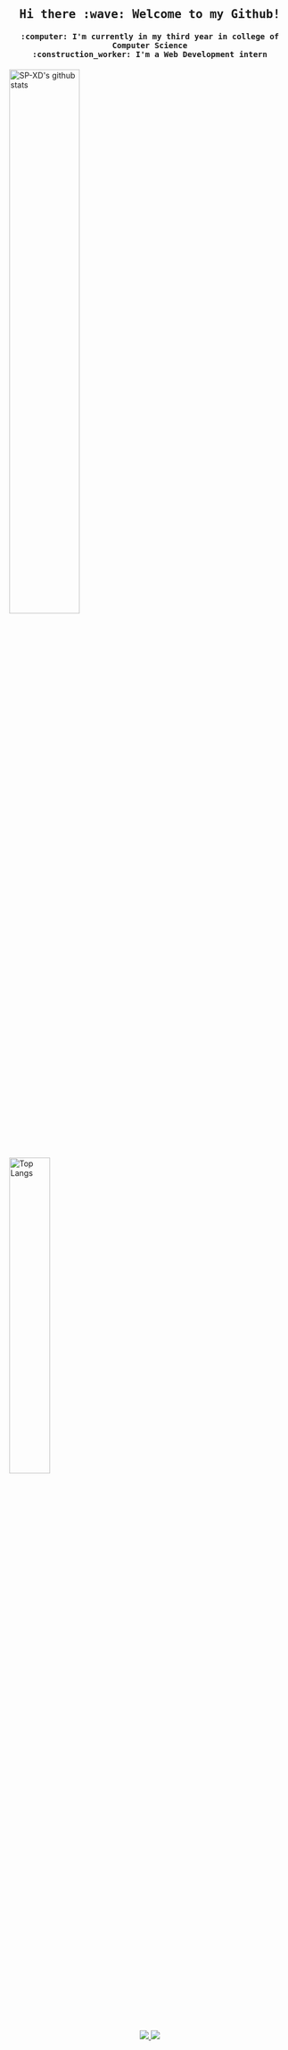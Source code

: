 <h2 align="center"><samp> Hi there :wave: Welcome to my Github! </samp></h3>

<h4 align="center"><samp> :computer: I'm currently in my third year in college of Computer Science </samp><br>
<samp> :construction_worker: I'm a Web Development intern </samp></h3>
 

<img alt="SP-XD's github stats" width="50%" src="https://github-readme-stats1-eduardomichell.vercel.app/api?username=eduardoMichell&count_private=true&hide=prs,stars&theme=nord&show_icons=true" href="https://github.com/anuraghazra/github-readme-stats#github-stats-card"/>ㅤㅤㅤㅤㅤㅤㅤ<img alt="Top Langs" width="38.1%"  src="https://github-readme-stats1-eduardomichell.vercel.app/api/top-langs/?username=eduardoMichell&layout=compact&theme=nord&langs_count=4" href="https://github.com/anuraghazra/github-readme-stats#github-stats-card"/>



<br><br><br> 

<p align="center">
<a href="https://www.linkedin.com/in/eduardo-michel-939b32175/">
<img src="https://img.shields.io/badge/LinkedIn-0077B5?style=for-the-badge&logo=linkedin&logoColor=white">
</a><a href="https://www.instagram.com/eduardo.michel9/">
<img src="https://img.shields.io/badge/Instagram-E4405F?style=for-the-badge&logo=instagram&logoColor=white">
</a>
</p>

